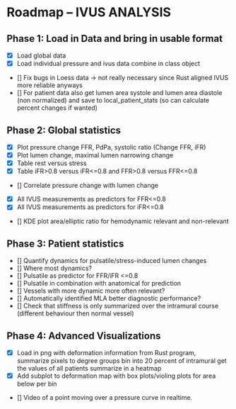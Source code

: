 # Roadmap – IVUS ANALYSIS

## Phase 1: Load in Data and bring in usable format
- [x] Load global data
- [x] Load individual pressure and ivus data combine in class object
- [] Fix bugs in Loess data -> not really necessary since Rust aligned IVUS more reliable anyways
- [] For patient data also get lumen area systole and lumen area diastole (non normalized) and save to local_patient_stats (so can calculate percent changes if wanted)

## Phase 2: Global statistics
- [x] Plot pressure change FFR, PdPa, systolic ratio  (Change FFR, iFR)
- [x] Plot lumen change, maximal lumen narrowing change
- [x] Table rest versus stress
- [x] Table iFR>0.8 versus iFR<=0.8 and FFR>0.8 versus FFR<=0.8
- [] Correlate pressure change with lumen change
- [x] All IVUS measurements as predictors for FFR<=0.8
- [x] All IVUS measurements as predictors for iFR<=0.8
- [] KDE plot area/elliptic ratio for hemodynamic relevant and non-relevant

## Phase 3: Patient statistics
- [] Quantify dynamics for pulsatile/stress-induced lumen changes
- [] Where most dynamics?
- [] Pulsatile as predictor for FFR/iFR <=0.8
- [] Pulsatile in combination with anatomical for prediction
- [] Vessels with more dynamic more often relevant?
- [] Automatically identified MLA better diagnostic performance?
- [] Check that stiffness is only summarized over the intramural course (different behaviour then normal vessel)

## Phase 4: Advanced Visualizations
- [x] Load in png with deformation information from Rust program, summarize pixels to degree groups bin into 20 percent of intramural get the values of all patients summarize in a heatmap
- [x] Add subplot to deformation map with box plots/violing plots for area below per bin 
- [] Video of a point moving over a pressure curve in realtime.